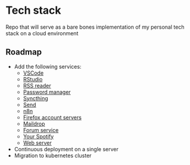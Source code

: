 # Tech stack

Repo that will serve as a bare bones implementation of my personal tech stack on a cloud environment

## Roadmap

- Add the following services:
    - [VSCode](https://github.com/linuxserver/docker-code-server)
    - [RStudio](https://github.com/rocker-org/rocker-versioned2)
    - [RSS reader](https://git.tt-rss.org/fox/ttrss-docker-compose/src/branch/static-dockerhub)
    - [Password manager](https://github.com/keepassxreboot/keepassxc)
    - [Syncthing](https://github.com/syncthing/syncthing)
    - [Send](https://gitlab.com/timvisee/send)
    - [n8n](https://github.com/n8n-io/n8n)
    - [Firefox account servers](https://github.com/mozilla/fxa)
    - [Maildrop](https://gitlab.com/markbeeson/maildrop)
    - [Forum service](/)
    - [Your Spotify](https://github.com/Yooooomi/your_spotify)
    - [Web server](https://hub.docker.com/_/nginx/)
- Continuous deployment on a single server
- Migration to kubernetes cluster